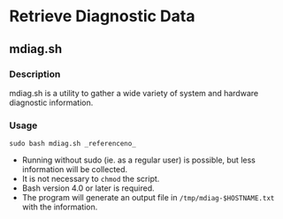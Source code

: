 Retrieve Diagnostic Data
=====================

mdiag.sh
--------

### Description

mdiag.sh is a utility to gather a wide variety of system and hardware diagnostic information.

### Usage

```
sudo bash mdiag.sh _referenceno_
```

- Running without sudo (ie. as a regular user) is possible, but less information will be collected.
- It is not necessary to `chmod` the script.
- Bash version 4.0 or later is required.
- The program will generate an output file in `/tmp/mdiag-$HOSTNAME.txt` with the information.

